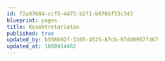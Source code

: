 ```yaml
---
id: f2a07684-ccf5-4d73-b2f1-b6765f53c343
blueprint: pages
title: Kesektretariatan
published: true
updated_by: b508b92f-3365-4525-87cb-07d49957fd67
updated_at: 1660414462
---
```

